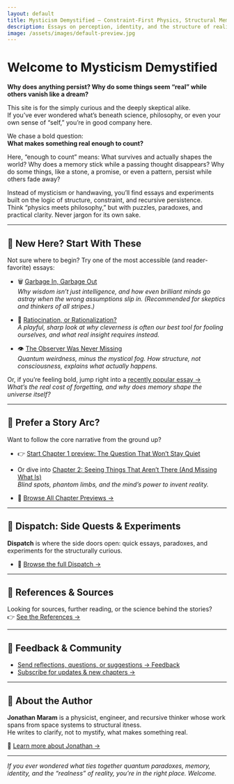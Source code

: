 ```yaml
---
layout: default
title: Mysticism Demystified — Constraint-First Physics, Structural Memory, and Recursive Coherence
description: Essays on perception, identity, and the structure of reality. Rigorous, grounded, and free of highfalutin handwaving. Recursive reinforcement, the constraint arrow of time, and mysticism demystified by structure.
image: /assets/images/default-preview.jpg
---
```


# Welcome to Mysticism Demystified

**Why does anything persist? Why do some things seem “real” while others vanish like a dream?**

This site is for the simply curious and the deeply skeptical alike.  
If you’ve ever wondered what’s beneath science, philosophy, or even your own sense of “self,” you’re in good company here.

We chase a bold question:  
**What makes something real enough to count?**

Here, “enough to count” means: What survives and actually shapes the world? Why does a memory stick while a passing thought disappears? Why do some things, like a stone, a promise, or even a pattern, persist while others fade away?

Instead of mysticism or handwaving, you’ll find essays and experiments built on the logic of structure, constraint, and recursive persistence.  
Think “physics meets philosophy,” but with puzzles, paradoxes, and practical clarity. Never jargon for its own sake.

---

## 👋 New Here? Start With These

Not sure where to begin? Try one of the most accessible (and reader-favorite) essays:

- 🗑️ [Garbage In, Garbage Out](/dispatch/garbage_in_garbage-out.html)  
  *Why wisdom isn’t just intelligence, and how even brilliant minds go astray when the wrong assumptions slip in. (Recommended for skeptics and thinkers of all stripes.)*

- 🦉 [Ratiocination, or Rationalization?](/dispatch/ratiocination_vs_rationalization.html)  
  *A playful, sharp look at why cleverness is often our best tool for fooling ourselves, and what real insight requires instead.*

- 👁️ [The Observer Was Never Missing](/dispatch/the_observer_was_never_missing.html)  
  *Quantum weirdness, minus the mystical fog. How structure, not consciousness, explains what actually happens.*

Or, if you’re feeling bold, jump right into a [recently popular essay →](/dispatch/price_of_forgetting.html)  
*What’s the real cost of forgetting, and why does memory shape the universe itself?*

---

## 📘 Prefer a Story Arc?

Want to follow the core narrative from the ground up?

- 👉 [Start Chapter 1 preview: The Question That Won’t Stay Quiet](/chapters/chapter1.html)
- Or dive into [Chapter 2: Seeing Things That Aren’t There (And Missing What Is)](/chapters/chapter2.html)  
  *Blind spots, phantom limbs, and the mind’s power to invent reality.*

- 📖 [Browse All Chapter Previews →](/chapters/index.html)

---

## 📣 Dispatch: Side Quests & Experiments

**Dispatch** is where the side doors open: quick essays, paradoxes, and experiments for the structurally curious.

- 🧩 [Browse the full Dispatch →](/dispatch)

---

## 🔗 References & Sources

Looking for sources, further reading, or the science behind the stories?  
👉 [See the References →](/reference.html)

---

## 💬 Feedback & Community

- [Send reflections, questions, or suggestions → Feedback](/feedback.html)
- [Subscribe for updates & new chapters →](./subscribe.html)

---

## 👤 About the Author

**Jonathan Maram** is a physicist, engineer, and recursive thinker whose work spans from space systems to structural itness.  
He writes to clarify, not to mystify, what makes something real.

🔎 [Learn more about Jonathan →](/about)

---

*If you ever wondered what ties together quantum paradoxes, memory, identity, and the “realness” of reality, you’re in the right place. Welcome.*

